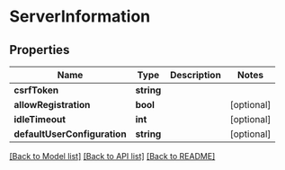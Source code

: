 # ServerInformation

## Properties
Name | Type | Description | Notes
------------ | ------------- | ------------- | -------------
**csrfToken** | **string** |  | 
**allowRegistration** | **bool** |  | [optional] 
**idleTimeout** | **int** |  | [optional] 
**defaultUserConfiguration** | **string** |  | [optional] 

[[Back to Model list]](../README.md#documentation-for-models) [[Back to API list]](../README.md#documentation-for-api-endpoints) [[Back to README]](../README.md)



